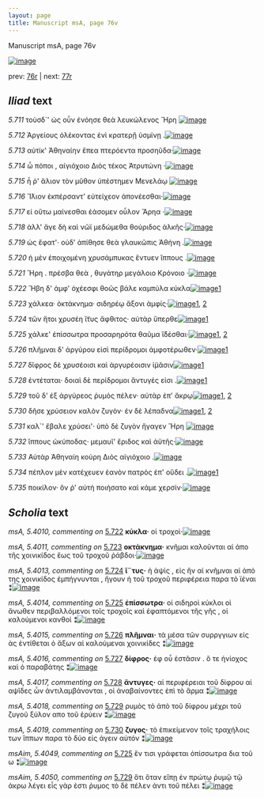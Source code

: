 ```yaml
---
layout: page
title: Manuscript msA, page 76v
---
```


Manuscript msA, page 76v

[![image](http://www.homermultitext.org/iipsrv?OBJ=IIP,1.0&FIF=/project/homer/pyramidal/deepzoom/hmt/vaimg/2017a/VA076VN_0579.tif&WID=100&CVT=JPEG)](http://www.homermultitext.org/ict2/?urn=urn:cite2:hmt:vaimg.2017a:VA076VN_0579)

prev:  [76r](../76r/) | next:  [77r](../77r/)

## *Iliad* text

*5.711* <a id="5.711"/> τοὺσδ`' ὡς οὖν ἐνόησε θεὰ λευκώλενος Ἥρη 				[![image](http://www.homermultitext.org/iipsrv?OBJ=IIP,1.0&FIF=/project/homer/pyramidal/deepzoom/hmt/vaimg/2017a/VA076VN_0579.tif&RGN=0.443,0.1908,0.397,0.0346&WID=1000&CVT=JPEG)](http://www.homermultitext.org/ict2/?urn=urn:cite2:hmt:vaimg.2017a:VA076VN_0579@0.443,0.1908,0.397,0.0346)

*5.712* <a id="5.712"/> Ἀργείους ὀλέκοντας 					ἐνὶ κρατερῇ ὑσμίνῃ .[![image](http://www.homermultitext.org/iipsrv?OBJ=IIP,1.0&FIF=/project/homer/pyramidal/deepzoom/hmt/vaimg/2017a/VA076VN_0579.tif&RGN=0.443,0.2171,0.397,0.0346&WID=1000&CVT=JPEG)](http://www.homermultitext.org/ict2/?urn=urn:cite2:hmt:vaimg.2017a:VA076VN_0579@0.443,0.2171,0.397,0.0346)

*5.713* <a id="5.713"/> αὐτίκ' Ἀθηναίην ἔπεα 					πτερόεντα προσηῦδα·[![image](http://www.homermultitext.org/iipsrv?OBJ=IIP,1.0&FIF=/project/homer/pyramidal/deepzoom/hmt/vaimg/2017a/VA076VN_0579.tif&RGN=0.443,0.2337,0.411,0.0346&WID=1000&CVT=JPEG)](http://www.homermultitext.org/ict2/?urn=urn:cite2:hmt:vaimg.2017a:VA076VN_0579@0.443,0.2337,0.411,0.0346)

*5.714* <a id="5.714"/> ὦ πόποι , αἰγιόχοιο Διὸς 					τέκος Ἀτρυτώνη ·[![image](http://www.homermultitext.org/iipsrv?OBJ=IIP,1.0&FIF=/project/homer/pyramidal/deepzoom/hmt/vaimg/2017a/VA076VN_0579.tif&RGN=0.441,0.2517,0.388,0.0346&WID=1000&CVT=JPEG)](http://www.homermultitext.org/ict2/?urn=urn:cite2:hmt:vaimg.2017a:VA076VN_0579@0.441,0.2517,0.388,0.0346)

*5.715* <a id="5.715"/> ἦ ῥ' ἅλιον τὸν μῦθον ὑπέστημεν Μενελάῳ 				[![image](http://www.homermultitext.org/iipsrv?OBJ=IIP,1.0&FIF=/project/homer/pyramidal/deepzoom/hmt/vaimg/2017a/VA076VN_0579.tif&RGN=0.444,0.2735,0.388,0.0346&WID=1000&CVT=JPEG)](http://www.homermultitext.org/ict2/?urn=urn:cite2:hmt:vaimg.2017a:VA076VN_0579@0.444,0.2735,0.388,0.0346)

*5.716* <a id="5.716"/> Ἴ̈λιον ἐκπέρσαντ' 					εὐτείχεον ἀπονέεσθαι·[![image](http://www.homermultitext.org/iipsrv?OBJ=IIP,1.0&FIF=/project/homer/pyramidal/deepzoom/hmt/vaimg/2017a/VA076VN_0579.tif&RGN=0.444,0.2938,0.388,0.0346&WID=1000&CVT=JPEG)](http://www.homermultitext.org/ict2/?urn=urn:cite2:hmt:vaimg.2017a:VA076VN_0579@0.444,0.2938,0.388,0.0346)

*5.717* <a id="5.717"/> εἰ οὕτω μαίνεσθαι ἐάσομεν οὖλον Ἄρηα ·[![image](http://www.homermultitext.org/iipsrv?OBJ=IIP,1.0&FIF=/project/homer/pyramidal/deepzoom/hmt/vaimg/2017a/VA076VN_0579.tif&RGN=0.443,0.3118,0.388,0.0346&WID=1000&CVT=JPEG)](http://www.homermultitext.org/ict2/?urn=urn:cite2:hmt:vaimg.2017a:VA076VN_0579@0.443,0.3118,0.388,0.0346)

*5.718* <a id="5.718"/> ἀλλ' ἄγε δὴ καὶ νῶϊ μεδώμεθα θούριδος ἀλκῆς·[![image](http://www.homermultitext.org/iipsrv?OBJ=IIP,1.0&FIF=/project/homer/pyramidal/deepzoom/hmt/vaimg/2017a/VA076VN_0579.tif&RGN=0.443,0.3283,0.43,0.0346&WID=1000&CVT=JPEG)](http://www.homermultitext.org/ict2/?urn=urn:cite2:hmt:vaimg.2017a:VA076VN_0579@0.443,0.3283,0.43,0.0346)

*5.719* <a id="5.719"/> ὡς ἔφατ'· οὐδ' ἀπίθησε θεὰ γλαυκῶπις Ἀθήνη .[![image](http://www.homermultitext.org/iipsrv?OBJ=IIP,1.0&FIF=/project/homer/pyramidal/deepzoom/hmt/vaimg/2017a/VA076VN_0579.tif&RGN=0.44,0.3501,0.43,0.0346&WID=1000&CVT=JPEG)](http://www.homermultitext.org/ict2/?urn=urn:cite2:hmt:vaimg.2017a:VA076VN_0579@0.44,0.3501,0.43,0.0346)

*5.720* <a id="5.720"/> ἡ μὲν ἐποιχομένη χρυσάμπυκας ἔντυεν ἵππους .[![image](http://www.homermultitext.org/iipsrv?OBJ=IIP,1.0&FIF=/project/homer/pyramidal/deepzoom/hmt/vaimg/2017a/VA076VN_0579.tif&RGN=0.437,0.3711,0.43,0.0346&WID=1000&CVT=JPEG)](http://www.homermultitext.org/ict2/?urn=urn:cite2:hmt:vaimg.2017a:VA076VN_0579@0.437,0.3711,0.43,0.0346)

*5.721* <a id="5.721"/> Ἥρη . πρέσβα θεὰ , 					θυγάτηρ μεγάλοιο Κρόνοιο ·[![image](http://www.homermultitext.org/iipsrv?OBJ=IIP,1.0&FIF=/project/homer/pyramidal/deepzoom/hmt/vaimg/2017a/VA076VN_0579.tif&RGN=0.438,0.3884,0.4,0.0316&WID=1000&CVT=JPEG)](http://www.homermultitext.org/ict2/?urn=urn:cite2:hmt:vaimg.2017a:VA076VN_0579@0.438,0.3884,0.4,0.0316)

*5.722* <a id="5.722"/> Ἥβη δ' ἀμφ' ὀχέεσφι 					θοῶς βάλε καμπύλα κύκλα[![image](http://www.homermultitext.org/iipsrv?OBJ=IIP,1.0&FIF=/project/homer/pyramidal/deepzoom/hmt/vaimg/2017a/VA076VN_0579.tif&RGN=0.438,0.4065,0.427,0.0338&WID=1000&CVT=JPEG)](http://www.homermultitext.org/ict2/?urn=urn:cite2:hmt:vaimg.2017a:VA076VN_0579@0.438,0.4065,0.427,0.0338)[1](#msA_5.4010)

*5.723* <a id="5.723"/> χάλκεα· ὀκτάκνημα· σιδηρέῳ ἄξονι ἀμφίς·[![image](http://www.homermultitext.org/iipsrv?OBJ=IIP,1.0&FIF=/project/homer/pyramidal/deepzoom/hmt/vaimg/2017a/VA076VN_0579.tif&RGN=0.432,0.4282,0.427,0.0338&WID=1000&CVT=JPEG)](http://www.homermultitext.org/ict2/?urn=urn:cite2:hmt:vaimg.2017a:VA076VN_0579@0.432,0.4282,0.427,0.0338)[1](#msA_5.4012), [2](#msA_5.4011)

*5.724* <a id="5.724"/> τῶν ἤτοι χρυσέη ἴ̈τυς ἄφθιτος· αὐτὰρ ὕπερθε[![image](http://www.homermultitext.org/iipsrv?OBJ=IIP,1.0&FIF=/project/homer/pyramidal/deepzoom/hmt/vaimg/2017a/VA076VN_0579.tif&RGN=0.437,0.4455,0.431,0.0338&WID=1000&CVT=JPEG)](http://www.homermultitext.org/ict2/?urn=urn:cite2:hmt:vaimg.2017a:VA076VN_0579@0.437,0.4455,0.431,0.0338)[1](#msA_5.4013)

*5.725* <a id="5.725"/> χάλκε' ἐπίσσωτρα προσαρηρότα θαῦμα ἴ̈δέσθαι·[![image](http://www.homermultitext.org/iipsrv?OBJ=IIP,1.0&FIF=/project/homer/pyramidal/deepzoom/hmt/vaimg/2017a/VA076VN_0579.tif&RGN=0.439,0.4613,0.431,0.0338&WID=1000&CVT=JPEG)](http://www.homermultitext.org/ict2/?urn=urn:cite2:hmt:vaimg.2017a:VA076VN_0579@0.439,0.4613,0.431,0.0338)[1](#msA_5.4014), [2](#msAim_5.4049)

*5.726* <a id="5.726"/> πλῆμναι δ' ἀργύρου εἰσὶ περίδρομοι ἀμφοτέρωθεν·[![image](http://www.homermultitext.org/iipsrv?OBJ=IIP,1.0&FIF=/project/homer/pyramidal/deepzoom/hmt/vaimg/2017a/VA076VN_0579.tif&RGN=0.436,0.4831,0.439,0.0338&WID=1000&CVT=JPEG)](http://www.homermultitext.org/ict2/?urn=urn:cite2:hmt:vaimg.2017a:VA076VN_0579@0.436,0.4831,0.439,0.0338)[1](#msA_5.4015)

*5.727* <a id="5.727"/> δῖφρος δὲ χρυσέοισι καὶ ἀργυρέοισιν ἱ̈μᾶσιν[![image](http://www.homermultitext.org/iipsrv?OBJ=IIP,1.0&FIF=/project/homer/pyramidal/deepzoom/hmt/vaimg/2017a/VA076VN_0579.tif&RGN=0.439,0.5026,0.429,0.0338&WID=1000&CVT=JPEG)](http://www.homermultitext.org/ict2/?urn=urn:cite2:hmt:vaimg.2017a:VA076VN_0579@0.439,0.5026,0.429,0.0338)[1](#msA_5.4016)

*5.728* <a id="5.728"/> ἐντέταται· δοιαὶ δὲ περίδρομοι ἄντυγές εἰσι .[![image](http://www.homermultitext.org/iipsrv?OBJ=IIP,1.0&FIF=/project/homer/pyramidal/deepzoom/hmt/vaimg/2017a/VA076VN_0579.tif&RGN=0.44,0.5229,0.429,0.0338&WID=1000&CVT=JPEG)](http://www.homermultitext.org/ict2/?urn=urn:cite2:hmt:vaimg.2017a:VA076VN_0579@0.44,0.5229,0.429,0.0338)[1](#msA_5.4017)

*5.729* <a id="5.729"/> τοῦ δ' ἐξ ἀργύρεος ῥυμὸς πέλεν· αὐτὰρ ἐπ' ἄκρῳ[![image](http://www.homermultitext.org/iipsrv?OBJ=IIP,1.0&FIF=/project/homer/pyramidal/deepzoom/hmt/vaimg/2017a/VA076VN_0579.tif&RGN=0.435,0.5409,0.442,0.0338&WID=1000&CVT=JPEG)](http://www.homermultitext.org/ict2/?urn=urn:cite2:hmt:vaimg.2017a:VA076VN_0579@0.435,0.5409,0.442,0.0338)[1](#msAim_5.4050), [2](#msA_5.4018)

*5.730* <a id="5.730"/> δῆσε χρύσειον καλὸν ζυγὸν· ἐν δὲ λέπαδνα[![image](http://www.homermultitext.org/iipsrv?OBJ=IIP,1.0&FIF=/project/homer/pyramidal/deepzoom/hmt/vaimg/2017a/VA076VN_0579.tif&RGN=0.44,0.5597,0.416,0.0338&WID=1000&CVT=JPEG)](http://www.homermultitext.org/ict2/?urn=urn:cite2:hmt:vaimg.2017a:VA076VN_0579@0.44,0.5597,0.416,0.0338)[1](#msA_5.4020), [2](#msA_5.4019)

*5.731* <a id="5.731"/> καλ`' ἔβαλε χρύσει'· ὑπὸ δὲ ζυγὸν ἤγαγεν Ἥρη 				[![image](http://www.homermultitext.org/iipsrv?OBJ=IIP,1.0&FIF=/project/homer/pyramidal/deepzoom/hmt/vaimg/2017a/VA076VN_0579.tif&RGN=0.444,0.5785,0.416,0.0338&WID=1000&CVT=JPEG)](http://www.homermultitext.org/ict2/?urn=urn:cite2:hmt:vaimg.2017a:VA076VN_0579@0.444,0.5785,0.416,0.0338)

*5.732* <a id="5.732"/> ἵππους ὠκύποδας· μεμαυῖ' ἔριδος καὶ ἀϋτῆς·[![image](http://www.homermultitext.org/iipsrv?OBJ=IIP,1.0&FIF=/project/homer/pyramidal/deepzoom/hmt/vaimg/2017a/VA076VN_0579.tif&RGN=0.443,0.6003,0.431,0.0338&WID=1000&CVT=JPEG)](http://www.homermultitext.org/ict2/?urn=urn:cite2:hmt:vaimg.2017a:VA076VN_0579@0.443,0.6003,0.431,0.0338)

*5.733* <a id="5.733"/> Αὐτὰρ Ἀθηναίη κούρη 						 Διὸς αἰγιόχοιο .[![image](http://www.homermultitext.org/iipsrv?OBJ=IIP,1.0&FIF=/project/homer/pyramidal/deepzoom/hmt/vaimg/2017a/VA076VN_0579.tif&RGN=0.44,0.6183,0.382,0.0338&WID=1000&CVT=JPEG)](http://www.homermultitext.org/ict2/?urn=urn:cite2:hmt:vaimg.2017a:VA076VN_0579@0.44,0.6183,0.382,0.0338)

*5.734* <a id="5.734"/> πέπλον μὲν κατέχευεν ἑανὸν πατρὸς ἐπ' οὔδει .[![image](http://www.homermultitext.org/iipsrv?OBJ=IIP,1.0&FIF=/project/homer/pyramidal/deepzoom/hmt/vaimg/2017a/VA076VN_0579.tif&RGN=0.438,0.6356,0.434,0.0338&WID=1000&CVT=JPEG)](http://www.homermultitext.org/ict2/?urn=urn:cite2:hmt:vaimg.2017a:VA076VN_0579@0.438,0.6356,0.434,0.0338)[1](#msA_5.4022)

*5.735* <a id="5.735"/> ποικίλον· ὅν ῥ' αὐτὴ ποιήσατο καὶ κάμε χερσίν·[![image](http://www.homermultitext.org/iipsrv?OBJ=IIP,1.0&FIF=/project/homer/pyramidal/deepzoom/hmt/vaimg/2017a/VA076VN_0579.tif&RGN=0.444,0.6589,0.422,0.0323&WID=1000&CVT=JPEG)](http://www.homermultitext.org/ict2/?urn=urn:cite2:hmt:vaimg.2017a:VA076VN_0579@0.444,0.6589,0.422,0.0323)

## *Scholia* text

*msA, 5.4010, commenting on* [5.722](#5.722)  <a id="msA_5.4010"/> **κύκλα·** οἱ τροχοὶ·[![image](http://www.homermultitext.org/iipsrv?OBJ=IIP,1.0&FIF=/project/homer/pyramidal/deepzoom/hmt/vaimg/2017a/VA076VN_0579.tif&RGN=0.218128224023581,0.396680497925311,0.107958732498158,0.0221300138312586&WID=1000&CVT=JPEG)](http://www.homermultitext.org/ict2/?urn=urn:cite2:hmt:vaimg.2017a:VA076VN_0579@0.218128224023581,0.396680497925311,0.107958732498158,0.0221300138312586)

*msA, 5.4011, commenting on* [5.723](#5.723)  <a id="msA_5.4011"/> **οκτάκνημα·** κνῆμαι καλοῦνται αἱ ἀπο τῆς χοινικίδος ἕως τοῦ τροχοῦ ῥάβδοι·[![image](http://www.homermultitext.org/iipsrv?OBJ=IIP,1.0&FIF=/project/homer/pyramidal/deepzoom/hmt/vaimg/2017a/VA076VN_0579.tif&RGN=0.173176123802506,0.412724757952974,0.223286661753869,0.0287690179806362&WID=1000&CVT=JPEG)](http://www.homermultitext.org/ict2/?urn=urn:cite2:hmt:vaimg.2017a:VA076VN_0579@0.173176123802506,0.412724757952974,0.223286661753869,0.0287690179806362)

*msA, 5.4013, commenting on* [5.724](#5.724)  <a id="msA_5.4013"/> **ἴ¨τυς·** ἡ ἁψὶς , εἰς ἣν αἱ κνῆμναι αἱ ἁπὸ της χοινικίδος ἐμπήγνυνται , ἤγουν ἡ τοῦ τροχοῦ περιφέρεια παρα τὸ ϊέναι ⁑[![image](http://www.homermultitext.org/iipsrv?OBJ=IIP,1.0&FIF=/project/homer/pyramidal/deepzoom/hmt/vaimg/2017a/VA076VN_0579.tif&RGN=0.168017686072218,0.460027662517289,0.223286661753869,0.0395573997233748&WID=1000&CVT=JPEG)](http://www.homermultitext.org/ict2/?urn=urn:cite2:hmt:vaimg.2017a:VA076VN_0579@0.168017686072218,0.460027662517289,0.223286661753869,0.0395573997233748)

*msA, 5.4014, commenting on* [5.725](#5.725)  <a id="msA_5.4014"/> **ἐπίσσωτρα·** οἱ σιδηροὶ κύκλοι οἱ ἄνωθεν περιβαλλόμενοι τοῖς τροχοῖς καὶ ἐφαπτόμενοι τῆς γῆς , οἱ καλούμενοι κανθοί ⁑[![image](http://www.homermultitext.org/iipsrv?OBJ=IIP,1.0&FIF=/project/homer/pyramidal/deepzoom/hmt/vaimg/2017a/VA076VN_0579.tif&RGN=0.168386145910096,0.496542185338866,0.223286661753869,0.0395573997233748&WID=1000&CVT=JPEG)](http://www.homermultitext.org/ict2/?urn=urn:cite2:hmt:vaimg.2017a:VA076VN_0579@0.168386145910096,0.496542185338866,0.223286661753869,0.0395573997233748)

*msA, 5.4015, commenting on* [5.726](#5.726)  <a id="msA_5.4015"/> **πλῆμναι·** τὰ μέσα τῶν συρργγιων εἰς ὰς ἐντίθεται ὁ ἄξων αἱ καλούμεναι χοινικίδες ⁑[![image](http://www.homermultitext.org/iipsrv?OBJ=IIP,1.0&FIF=/project/homer/pyramidal/deepzoom/hmt/vaimg/2017a/VA076VN_0579.tif&RGN=0.163964627855564,0.531396957123098,0.223286661753869,0.0367911479944675&WID=1000&CVT=JPEG)](http://www.homermultitext.org/ict2/?urn=urn:cite2:hmt:vaimg.2017a:VA076VN_0579@0.163964627855564,0.531396957123098,0.223286661753869,0.0367911479944675)

*msA, 5.4016, commenting on* [5.727](#5.727)  <a id="msA_5.4016"/> **δίφρος·** ἐφ οὗ ἑστᾶσιν . ὅ τε ἡνίοχος καὶ ὁ παραβάτης ⁑[![image](http://www.homermultitext.org/iipsrv?OBJ=IIP,1.0&FIF=/project/homer/pyramidal/deepzoom/hmt/vaimg/2017a/VA076VN_0579.tif&RGN=0.16617538688283,0.559889349930844,0.216285924834193,0.0318118948824343&WID=1000&CVT=JPEG)](http://www.homermultitext.org/ict2/?urn=urn:cite2:hmt:vaimg.2017a:VA076VN_0579@0.16617538688283,0.559889349930844,0.216285924834193,0.0318118948824343)

*msA, 5.4017, commenting on* [5.728](#5.728)  <a id="msA_5.4017"/> **ἄντυγες·** αἱ περιφέρειαι τοῦ δίφρου αἱ αψῖδες ὦν ἀντιλαμβάνονται , οἱ ἀναβαίνοντες ἐπὶ τὸ ἅρμα ⁑[![image](http://www.homermultitext.org/iipsrv?OBJ=IIP,1.0&FIF=/project/homer/pyramidal/deepzoom/hmt/vaimg/2017a/VA076VN_0579.tif&RGN=0.18201915991157,0.576486860304288,0.206337509211496,0.0503457814661134&WID=1000&CVT=JPEG)](http://www.homermultitext.org/ict2/?urn=urn:cite2:hmt:vaimg.2017a:VA076VN_0579@0.18201915991157,0.576486860304288,0.206337509211496,0.0503457814661134)

*msA, 5.4018, commenting on* [5.729](#5.729)  <a id="msA_5.4018"/> ρυμὸς τὸ ἀπὸ τοῦ δίφρου μέχρι τοῦ ζυγοῦ ξύλον απο τοῦ ἐρύειν ⁑[![image](http://www.homermultitext.org/iipsrv?OBJ=IIP,1.0&FIF=/project/homer/pyramidal/deepzoom/hmt/vaimg/2017a/VA076VN_0579.tif&RGN=0.170228445099484,0.610788381742739,0.223286661753869,0.0367911479944675&WID=1000&CVT=JPEG)](http://www.homermultitext.org/ict2/?urn=urn:cite2:hmt:vaimg.2017a:VA076VN_0579@0.170228445099484,0.610788381742739,0.223286661753869,0.0367911479944675)

*msA, 5.4019, commenting on* [5.730](#5.730)  <a id="msA_5.4019"/> **ζυγος·** τὸ ἐπικείμενον τοῖς τραχήλοις των ἵππων παρα τὸ δύο εἰς άγειν αὐτόν ⁑[![image](http://www.homermultitext.org/iipsrv?OBJ=IIP,1.0&FIF=/project/homer/pyramidal/deepzoom/hmt/vaimg/2017a/VA076VN_0579.tif&RGN=0.183124539425203,0.634578146611342,0.204863669859985,0.0409405255878285&WID=1000&CVT=JPEG)](http://www.homermultitext.org/ict2/?urn=urn:cite2:hmt:vaimg.2017a:VA076VN_0579@0.183124539425203,0.634578146611342,0.204863669859985,0.0409405255878285)

*msAim, 5.4049, commenting on* [5.725](#5.725)  <a id="msAim_5.4049"/> ἔν τισι γράφεται ὀπίσσωτρα δια τοῦ ω ⁑[![image](http://www.homermultitext.org/iipsrv?OBJ=IIP,1.0&FIF=/project/homer/pyramidal/deepzoom/hmt/vaimg/2017a/VA076VN_0579.tif&RGN=0.391672807663965,0.462793914246196,0.05379513633014,0.0381742738589212&WID=1000&CVT=JPEG)](http://www.homermultitext.org/ict2/?urn=urn:cite2:hmt:vaimg.2017a:VA076VN_0579@0.391672807663965,0.462793914246196,0.05379513633014,0.0381742738589212)

*msAim, 5.4050, commenting on* [5.729](#5.729)  <a id="msAim_5.4050"/> ὅτι ὅταν εἴπῃ ἐν πρώτῳ ῥυμῷ τῷ άκρω λέγει εἷς γὰρ ἐστι ῥυμος τὸ δὲ πέλεν ἀντι τοῦ πέλει ⁑[![image](http://www.homermultitext.org/iipsrv?OBJ=IIP,1.0&FIF=/project/homer/pyramidal/deepzoom/hmt/vaimg/2017a/VA076VN_0579.tif&RGN=0.385040530582167,0.545228215767635,0.0622697126013265,0.0716459197786999&WID=1000&CVT=JPEG)](http://www.homermultitext.org/ict2/?urn=urn:cite2:hmt:vaimg.2017a:VA076VN_0579@0.385040530582167,0.545228215767635,0.0622697126013265,0.0716459197786999)
